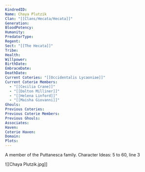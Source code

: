```yaml
---
KindredID: 
Name: Chaya Plutzik
Clan: "[[Clans/Hecata/Hecata]]"
Generation: 
BloodPotency: 
Humanity: 
PredatorType: 
Regent: 
Sect: "[[The Hecata]]"
Tribe: 
Health: 
Willpower: 
BirthDate: 
EmbraceDate: 
DeathDate: 
Current Coteries: "[[Occidentalis Lycaoniae]]"
Current Coterie Members:
  - "[[Cecilia Crane]]"
  - "[[Dalton Milliner]]"
  - "[[Helena Linford]]"
  - "[[Maisha Giovanni]]"
Ghouls: 
Previous Coteries: 
Previous Coterie Members: 
Previous Ghouls: 
Associates: 
Haven: 
Coterie Haven: 
Domain: 
Plots:
---
```

A member of the Puttanesca family.
Character Ideas: 
5 to 60, line 3


![[Chaya Plutzik.jpg]]